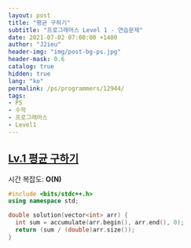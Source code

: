 ```yaml
---
layout: post
title: "평균 구하기"
subtitle: "프로그래머스 Level 1 - 연습문제"
date: 2021-07-02 07:08:00 +1400
author: "J2ieu"
header-img: "img/post-bg-ps.jpg"
header-mask: 0.6
catalog: true
hidden: true
lang: "ko"
permalink: /ps/programmers/12944/
tags:
- PS
- 수학
- 프로그래머스
- Level1
---
```


## [Lv.1 평균 구하기](https://programmers.co.kr/learn/courses/30/lessons/12944)

시간 복잡도: **O(N)**

```cpp
#include <bits/stdc++.h>
using namespace std;

double solution(vector<int> arr) {
  int sum = accumulate(arr.begin(), arr.end(), 0);
  return (sum / (double)arr.size());
}
```